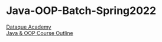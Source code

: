 # Java-OOP-Batch-Spring2022
[Dataque Academy](https://facebook.com/dataque.academy)<br/>
[Java & OOP Course Outline](https://docs.google.com/document/d/1jiUvFrETDkFm6Glk5X2XYTvA8X_YgcMDcyCyDzPv6cY/edit?usp=sharing)
